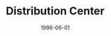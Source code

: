 ---
mission_id: dist15
slug: "distribution-center"
editorsChoice:
title: "Distribution Center"
authors: 
    - "Tim Smulders"
date: 1996-06-01
filename: "dist15.zip"
description: "Your copilot, Jan Ors, has stolen the Death Star plans, but has become trapped in an Imperial Distribution Center. Your job is to make your way through the center, find her and the plans, and escape with a stolen shuttle."
cover: "dist15.png"
levelReplaced:	JABSHIP
difficulty: yes
bm:	yes
fme: no
wax: no
three_do: no
voc: yes
gmd: no
vue: no
lfd: no
base: "New level from scratch" 
editors: "WDFUSE"

---